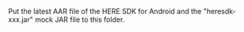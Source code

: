 Put the latest AAR file of the HERE SDK for Android and the "heresdk-xxx.jar" mock JAR file to this folder.